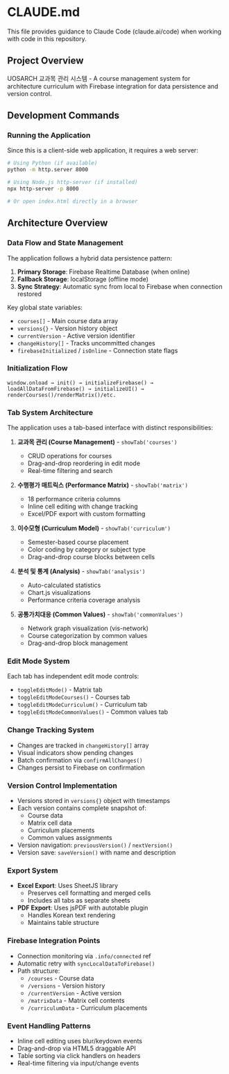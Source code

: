 # CLAUDE.md

This file provides guidance to Claude Code (claude.ai/code) when working with code in this repository.

## Project Overview
UOSARCH 교과목 관리 시스템 - A course management system for architecture curriculum with Firebase integration for data persistence and version control.

## Development Commands

### Running the Application
Since this is a client-side web application, it requires a web server:
```bash
# Using Python (if available)
python -m http.server 8000

# Using Node.js http-server (if installed)
npx http-server -p 8000

# Or open index.html directly in a browser
```

## Architecture Overview

### Data Flow and State Management
The application follows a hybrid data persistence pattern:
1. **Primary Storage**: Firebase Realtime Database (when online)
2. **Fallback Storage**: localStorage (offline mode)
3. **Sync Strategy**: Automatic sync from local to Firebase when connection restored

Key global state variables:
- `courses[]` - Main course data array
- `versions{}` - Version history object
- `currentVersion` - Active version identifier
- `changeHistory[]` - Tracks uncommitted changes
- `firebaseInitialized` / `isOnline` - Connection state flags

### Initialization Flow
```
window.onload → init() → initializeFirebase() → loadAllDataFromFirebase() → initializeUI() → renderCourses()/renderMatrix()/etc.
```

### Tab System Architecture
The application uses a tab-based interface with distinct responsibilities:

1. **교과목 관리 (Course Management)** - `showTab('courses')`
   - CRUD operations for courses
   - Drag-and-drop reordering in edit mode
   - Real-time filtering and search

2. **수행평가 매트릭스 (Performance Matrix)** - `showTab('matrix')`
   - 18 performance criteria columns
   - Inline cell editing with change tracking
   - Excel/PDF export with custom formatting

3. **이수모형 (Curriculum Model)** - `showTab('curriculum')`
   - Semester-based course placement
   - Color coding by category or subject type
   - Drag-and-drop course blocks between cells

4. **분석 및 통계 (Analysis)** - `showTab('analysis')`
   - Auto-calculated statistics
   - Chart.js visualizations
   - Performance criteria coverage analysis

5. **공통가치대응 (Common Values)** - `showTab('commonValues')`
   - Network graph visualization (vis-network)
   - Course categorization by common values
   - Drag-and-drop block management

### Edit Mode System
Each tab has independent edit mode controls:
- `toggleEditMode()` - Matrix tab
- `toggleEditModeCourses()` - Courses tab  
- `toggleEditModeCurriculum()` - Curriculum tab
- `toggleEditModeCommonValues()` - Common values tab

### Change Tracking System
- Changes are tracked in `changeHistory[]` array
- Visual indicators show pending changes
- Batch confirmation via `confirmAllChanges()`
- Changes persist to Firebase on confirmation

### Version Control Implementation
- Versions stored in `versions{}` object with timestamps
- Each version contains complete snapshot of:
  - Course data
  - Matrix cell data
  - Curriculum placements
  - Common values assignments
- Version navigation: `previousVersion()` / `nextVersion()`
- Version save: `saveVersion()` with name and description

### Export System
- **Excel Export**: Uses SheetJS library
  - Preserves cell formatting and merged cells
  - Includes all tabs as separate sheets
- **PDF Export**: Uses jsPDF with autotable plugin
  - Handles Korean text rendering
  - Maintains table structure

### Firebase Integration Points
- Connection monitoring via `.info/connected` ref
- Automatic retry with `syncLocalDataToFirebase()`
- Path structure:
  - `/courses` - Course data
  - `/versions` - Version history
  - `/currentVersion` - Active version
  - `/matrixData` - Matrix cell contents
  - `/curriculumData` - Curriculum placements

### Event Handling Patterns
- Inline cell editing uses blur/keydown events
- Drag-and-drop via HTML5 draggable API
- Table sorting via click handlers on headers
- Real-time filtering via input/change events